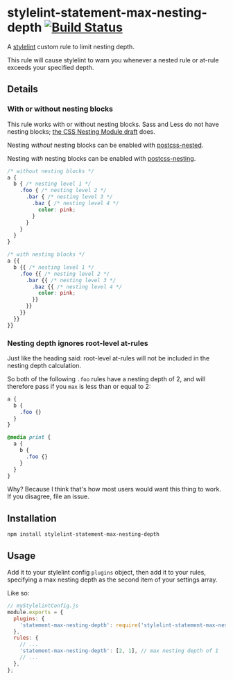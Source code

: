 # stylelint-statement-max-nesting-depth [![Build Status](https://travis-ci.org/davidtheclark/stylelint-statement-max-nesting-depth.svg)](https://travis-ci.org/davidtheclark/stylelint-statement-max-nesting-depth)

A [stylelint](https://github.com/stylelint/stylelint) custom rule to limit nesting depth.

This rule will cause stylelint to warn you whenever a nested rule or at-rule exceeds your specified depth.

## Details

### With or without nesting blocks

This rule works with or without nesting blocks.
Sass and Less do not have nesting blocks; [the CSS Nesting Module draft](http://tabatkins.github.io/specs/css-nesting/) does.

Nesting *without* nesting blocks can be enabled with [postcss-nested](https://github.com/postcss/postcss-nested).

Nesting *with* nesting blocks can be enabled with [postcss-nesting](https://github.com/jonathantneal/postcss-nesting).

```css
/* without nesting blocks */
a {
  b { /* nesting level 1 */
    .foo { /* nesting level 2 */
      .bar { /* nesting level 3 */
        .baz { /* nesting level 4 */
          color: pink;
        }
      }
    }
  }
}

/* with nesting blocks */
a {{
  b {{ /* nesting level 1 */
    .foo {{ /* nesting level 2 */
      .bar {{ /* nesting level 3 */
        .baz {{ /* nesting level 4 */
          color: pink;
        }}
      }}
    }}
  }}
}}
```

### Nesting depth ignores root-level at-rules

Just like the heading said: root-level at-rules will not be included in the nesting depth calculation.

So both of the following `.foo` rules have a nesting depth of 2, and will therefore pass if you `max` is less than or equal to 2:

```css
a {
  b {
    .foo {}
  }
}

@media print {
  a {
    b {
      .foo {}
    }
  }
}
```

Why? Because I think that's how most users would want this thing to work. If you disagree, file an issue.

## Installation

```
npm install stylelint-statement-max-nesting-depth
```

## Usage

Add it to your stylelint config `plugins` object, then add it to your rules, specifying a max nesting depth as the second item of your settings array.

Like so:

```js
// myStylelintConfig.js
module.exports = {
  plugins: {
    'statement-max-nesting-depth': require('stylelint-statement-max-nesting-depth'),
  },
  rules: {
    // ...
    'statement-max-nesting-depth': [2, 1], // max nesting depth of 1
    // ...
  },
};
```

